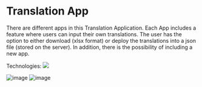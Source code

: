 # Translation App
There are different apps in this Translation Application.
Each App includes a feature where users can input their own translations. 
The user has the option to either download (xlsx format) or deploy the translations into a json file (stored on the server).
In addition, there is the possibility of including a new app.

 Technologies:    <img src="https://skillicons.dev/icons?i=react,ts,cs,dotnet" />
 
![image](https://github.com/hadartayar/Translation-App/assets/49910770/f575ec70-6b35-4987-8eab-979d98109151)
![image](https://github.com/hadartayar/Translation-App/assets/49910770/ee262f0f-3665-4b15-acee-e3d0328c805f)




